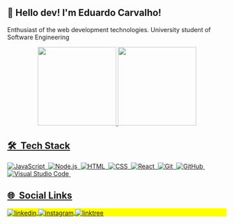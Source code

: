 ## 👋 Hello dev! I'm Eduardo Carvalho!
Enthusiast of the web development technologies. University student of Software Engineering
<div align="center">
  <a href="https://github.com/ducarv">
  <img height="180em" src="https://github-readme-stats.vercel.app/api?username=ducarv&show_icons=true&theme=dracula&include_all_commits=true&count_private=true"/>
  <img height="180em" src="https://github-readme-stats.vercel.app/api/top-langs/?username=ducarv&layout=compact&langs_count=7&theme=dracula"/>
</div>

  ## 🛠 &nbsp;Tech Stack

![JavaScript](https://img.shields.io/badge/-JavaScript-05122A?style=flat&logo=javascript)&nbsp;
![Node.js](https://img.shields.io/badge/-Node.js-05122A?style=flat&logo=node.js)&nbsp;
![HTML](https://img.shields.io/badge/-HTML-05122A?style=flat&logo=HTML5)&nbsp;
![CSS](https://img.shields.io/badge/-CSS-05122A?style=flat&logo=CSS3&logoColor=1572B6)&nbsp;
![React](https://img.shields.io/badge/-React-05122A?style=flat&logo=react)&nbsp;
![Git](https://img.shields.io/badge/-Git-05122A?style=flat&logo=git)&nbsp;
![GitHub](https://img.shields.io/badge/-GitHub-05122A?style=flat&logo=github)&nbsp;
![Visual Studio Code](https://img.shields.io/badge/-Visual%20Studio%20Code-05122A?style=flat&logo=visual-studio-code&logoColor=007ACC)&nbsp;

## 🌐 &nbsp;Social Links

<p align="left" style="background:yellow">
<a href="https://www.linkedin.com/in/ducarvalho-dev/" target="_blank">
  <img align="center" src="https://img.shields.io/badge/-ducarv-05122A?style=flat&logo=linkedin" alt="linkedin"/>
</a>
<a href="https://www.instagram.com/ducarv.dev/" target="_blank">
 <img align="center" src="https://img.shields.io/badge/-ducarv-05122A?style=flat&logo=instagram" alt="instagram"/>
</a>
<a href="https://linktr.ee/ducarv" target="_blank">
 <img align="center" src="https://img.shields.io/badge/-ducarv-05122A?style=flat&logo=linktree" alt="linktree"/>
</a>
</p>
